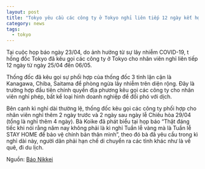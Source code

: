 ```yaml
---
layout: post
title: "Tokyo yêu cầu các công ty ở Tokyo nghỉ liên tiếp 12 ngày kết hợp ngày nghỉ lễ  và kêu gọi sự phối hợp từ 3 tỉnh lân cận"
category: news
tags: 
  - tokyo
---
```

Tại cuộc họp báo ngày 23/04, do ảnh hưởng từ sự lây nhiễm COVID-19, t hống đốc Tokyo đã kêu gọi các công ty ở Tokyo cho nhân viên nghỉ liên tiếp 12 ngày từ ngày 25/04 đến 06/05. 

Thống đốc đã kêu gọi sự phối hợp của thống đốc 3 tỉnh lận cận là Kanagawa, Chiba, Saitama để phòng ngừa lây nhiễm trên diện rộng.  Đây là trường hợp đầu tiên chính quyền địa phương kêu gọi các công ty cho nhân viên nghỉ phép, bất kể loại hình doanh nghiệp để đối phó với dịch.

Bên cạnh kì nghỉ dài thường lệ, thống đốc kêu gọi các công ty phối hợp cho nhân viên nghỉ thêm 2 ngày trước và 2 ngày sau ngày lễ Chiêu hòa 29/04 (tổng là nghỉ thêm 4 ngày). Bà Koike đã phát biểu tại họp báo “Thật đáng tiếc khi nói rằng năm nay không phải là kì nghỉ Tuần lễ vàng mà là Tuần lễ STAY HOME để bảo vệ chính bản thân mình”, theo đó bà đã yêu cầu trong kì nghỉ dài này, người dân phải hạn chế di chuyển ra các tỉnh khác như là về quê, đi du lịch.

Nguồn: [Báo Nikkei](https://www.nikkei.com/article/DGXMZO58399110T20C20A4000000/?fbclid=IwAR0krOcTe5AooQp989g7Q7oRvUSdwf6SVtOWp_1kCXRO_K7Q11keY4-tVIg)